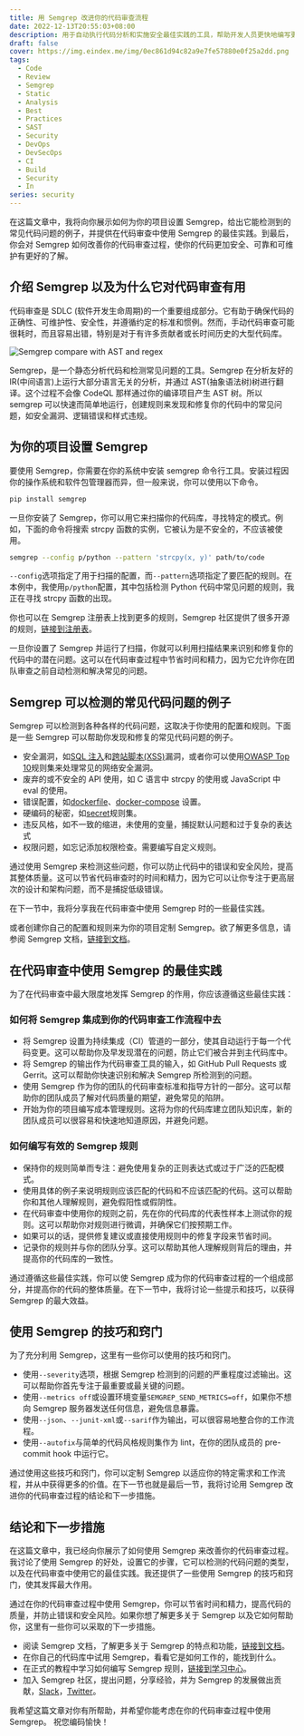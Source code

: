 ```yaml
---
title: 用 Semgrep 改进你的代码审查流程
date: 2022-12-13T20:55:03+08:00
description: 用于自动执行代码分析和实施安全最佳实践的工具，帮助开发人员更快地编写更好的代码。
draft: false
cover: https://img.eindex.me/img/0ec861d94c82a9e7fe57880e0f25a2dd.png
tags:
  - Code
  - Review
  - Semgrep
  - Static
  - Analysis
  - Best
  - Practices
  - SAST
  - Security
  - DevOps
  - DevSecOps
  - CI
  - Build
  - Security
  - In
series: security
---
```


在这篇文章中，我将向你展示如何为你的项目设置 Semgrep，给出它能检测到的常见代码问题的例子，并提供在代码审查中使用 Semgrep 的最佳实践。到最后，你会对 Semgrep 如何改善你的代码审查过程，使你的代码更加安全、可靠和可维护有更好的了解。

## 介绍 Semgrep 以及为什么它对代码审查有用

代码审查是 SDLC (软件开发生命周期)的一个重要组成部分。它有助于确保代码的正确性、可维护性、安全性，并遵循约定的标准和惯例。然而，手动代码审查可能很耗时，而且容易出错，特别是对于有许多贡献者或长时间历史的大型代码库。

![Semgrep compare with AST and regex](https://img.eindex.me/img/e23bd0bbaf9d2513d3d26042b1aa702b.png)

Semgrep，是一个静态分析代码和检测常见问题的工具。Semgrep 在分析友好的 IR(中间语言)上运行大部分语言无关的分析，并通过 AST(抽象语法树)树进行翻译。这个过程不会像 CodeQL 那样通过你的编译项目产生 AST 树。所以 semgrep 可以快速而简单地运行，创建规则来发现和修复你的代码中的常见问题，如安全漏洞、逻辑错误和样式违规。

## 为你的项目设置 Semgrep

要使用 Semgrep，你需要在你的系统中安装 semgrep 命令行工具。安装过程因你的操作系统和软件包管理器而异，但一般来说，你可以使用以下命令。

```bash
pip install semgrep
```

一旦你安装了 Semgrep，你可以用它来扫描你的代码库，寻找特定的模式。例如，下面的命令将搜索 strcpy 函数的实例，它被认为是不安全的，不应该被使用。

```bash
semgrep --config p/python --pattern 'strcpy(x, y)' path/to/code
```

`--config`选项指定了用于扫描的配置，而`--pattern`选项指定了要匹配的规则。在本例中，我使用`p/python`配置，其中包括检测 Python 代码中常见问题的规则，我正在寻找 strcpy 函数的出现。

你也可以在 Semgrep 注册表上找到更多的规则，Semgrep 社区提供了很多开源的规则，[链接到注册表](https://semgrep.dev/explore)。

一旦你设置了 Semgrep 并运行了扫描，你就可以利用扫描结果来识别和修复你的代码中的潜在问题。这可以在代码审查过程中节省时间和精力，因为它允许你在团队审查之前自动检测和解决常见的问题。

## Semgrep 可以检测的常见代码问题的例子

Semgrep 可以检测到各种各样的代码问题，这取决于你使用的配置和规则。下面是一些 Semgrep 可以帮助你发现和修复的常见代码问题的例子。

- 安全漏洞，如[SQL 注入](https://semgrep.dev/p/sql-injection)和[跨站脚本(XSS)](https://semgrep.dev/p/xss)漏洞，或者你可以使用[OWASP Top 10](https://semgrep.dev/p/owasp-top-ten)规则集来处理常见的网络安全漏洞。
- 废弃的或不安全的 API 使用，如 C 语言中 strcpy 的使用或 JavaScript 中 eval 的使用。
- 错误配置，如[dockerfile](https://semgrep.dev/p/dockerfile)、[docker-compose](https://semgrep.dev/p/docker-compose) 设置。
- 硬编码的秘密，如[secret](https://semgrep.dev/p/secrets)规则集。
- 违反风格，如不一致的缩进，未使用的变量，捕捉默认问题和过于复杂的表达式
- 权限问题，如忘记添加权限检查。需要编写自定义规则。

通过使用 Semgrep 来检测这些问题，你可以防止代码中的错误和安全风险，提高其整体质量。这可以节省代码审查时的时间和精力，因为它可以让你专注于更高层次的设计和架构问题，而不是捕捉低级错误。

在下一节中，我将分享我在代码审查中使用 Semgrep 时的一些最佳实践。

或者创建你自己的配置和规则来为你的项目定制 Semgrep。欲了解更多信息，请参阅 Semgrep 文档，[链接到文档](https://semgrep.dev/docs/writing-rules/overview/)。

## 在代码审查中使用 Semgrep 的最佳实践

为了在代码审查中最大限度地发挥 Semgrep 的作用，你应该遵循这些最佳实践：

### 如何将 Semgrep 集成到你的代码审查工作流程中去

- 将 Semgrep 设置为持续集成（CI）管道的一部分，使其自动运行于每一个代码变更。这可以帮助你及早发现潜在的问题，防止它们被合并到主代码库中。
- 将 Semgrep 的输出作为代码审查工具的输入，如 GitHub Pull Requests 或 Gerrit。这可以帮助你快速识别和解决 Semgrep 所检测到的问题。
- 使用 Semgrep 作为你的团队的代码审查标准和指导方针的一部分。这可以帮助你的团队成员了解对代码质量的期望，避免常见的陷阱。
- 开始为你的项目编写成本管理规则。这将为你的代码库建立团队知识库，新的团队成员可以很容易和快速地知道原因，并避免问题。

### 如何编写有效的 Semgrep 规则

- 保持你的规则简单而专注：避免使用复杂的正则表达式或过于广泛的匹配模式。
- 使用具体的例子来说明规则应该匹配的代码和不应该匹配的代码。这可以帮助你和其他人理解规则，避免假阳性或假阴性。
- 在代码审查中使用你的规则之前，先在你的代码库的代表性样本上测试你的规则。这可以帮助你对规则进行微调，并确保它们按预期工作。
- 如果可以的话，提供修复建议或直接使用规则中的修复字段来节省时间。
- 记录你的规则并与你的团队分享。这可以帮助其他人理解规则背后的理由，并提高你的代码库的一致性。

通过遵循这些最佳实践，你可以使 Semgrep 成为你的代码审查过程的一个组成部分，并提高你的代码的整体质量。在下一节中，我将讨论一些提示和技巧，以获得 Semgrep 的最大效益。

## 使用 Semgrep 的技巧和窍门

为了充分利用 Semgrep，这里有一些你可以使用的技巧和窍门。

- 使用`--severity`选项，根据 Semgrep 检测到的问题的严重程度过滤输出。这可以帮助你首先专注于最重要或最关键的问题。
- 使用`--metrics off`或设置环境变量`SEMGREP_SEND_METRICS=off`，如果你不想向 Semgrep 服务器发送任何信息，避免信息暴露。
- 使用`--json`、`--junit-xml`或`--sarif`作为输出，可以很容易地整合你的工作流程。
- 使用`--autofix`与简单的代码风格规则集作为 lint，在你的团队成员的 pre-commit hook 中运行它。

通过使用这些技巧和窍门，你可以定制 Semgrep 以适应你的特定需求和工作流程，并从中获得更多的价值。在下一节也就是最后一节，我将讨论用 Semgrep 改进你的代码审查过程的结论和下一步措施。

## 结论和下一步措施

在这篇文章中，我已经向你展示了如何使用 Semgrep 来改善你的代码审查过程。我讨论了使用 Semgrep 的好处，设置它的步骤，它可以检测的代码问题的类型，以及在代码审查中使用它的最佳实践。我还提供了一些使用 Semgrep 的技巧和窍门，使其发挥最大作用。

通过在你的代码审查过程中使用 Semgrep，你可以节省时间和精力，提高代码的质量，并防止错误和安全风险。如果你想了解更多关于 Semgrep 以及它如何帮助你，这里有一些你可以采取的下一步措施。

- 阅读 Semgrep 文档，了解更多关于 Semgrep 的特点和功能，[链接到文档](https://semgrep.dev/docs/)。
- 在你自己的代码库中试用 Semgrep，看看它是如何工作的，能找到什么。
- 在正式的教程中学习如何编写 Semgrep 规则，[链接到学习中心](https://semgrep.dev/learn)。
- 加入 Semgrep 社区，提出问题，分享经验，并为 Semgrep 的发展做出贡献，[Slack](https://r2c.dev/slack)，[Twitter](https://twitter.com/r2cdev)。

我希望这篇文章对你有所帮助，并希望你能考虑在你的代码审查过程中使用 Semgrep。
祝您编码愉快！
